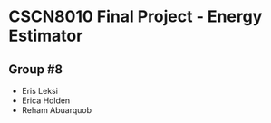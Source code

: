 # CSCN8010 Final Project - Energy Estimator

## Group #8
* Eris Leksi
* Erica Holden
* Reham Abuarquob